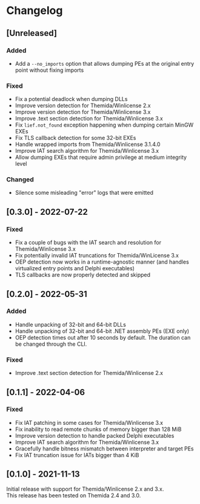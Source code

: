 # Changelog

## [Unreleased]
### Added
- Add a `--no_imports` option that allows dumping PEs at the original entry point without fixing imports

### Fixed
- Fix a potential deadlock when dumping DLLs
- Improve version detection for Themida/Winlicense 2.x
- Improve version detection for Themida/Winlicense 3.x
- Improve .text section detection for Themida/Winlicense 3.x
- Fix `lief.not_found` exception happening when dumping certain MinGW EXEs
- Fix TLS callback detection for some 32-bit EXEs
- Handle wrapped imports from Themida/Winlicense 3.1.4.0
- Improve IAT search algorithm for Themida/Winlicense 3.x
- Allow dumping EXEs that require admin privilege at medium integrity level

### Changed
- Silence some misleading "error" logs that were emitted

## [0.3.0] - 2022-07-22
### Fixed
- Fix a couple of bugs with the IAT search and resolution for Themida/Winlicense 3.x
- Fix potentially invalid IAT truncations for Themida/WinLicense 3.x
- OEP detection now works in a runtime-agnostic manner (and handles virtualized entry points and Delphi executables)
- TLS callbacks are now properly detected and skipped

## [0.2.0] - 2022-05-31
### Added
- Handle unpacking of 32-bit and 64-bit DLLs
- Handle unpacking of 32-bit and 64-bit .NET assembly PEs (EXE only)
- OEP detection times out after 10 seconds by default. The duration can be
  changed through the CLI.

### Fixed
- Improve .text section detection for Themida/Winlicense 2.x

## [0.1.1] - 2022-04-06
### Fixed
- Fix IAT patching in some cases for Themida/Winlicense 3.x
- Fix inability to read remote chunks of memory bigger than 128 MiB
- Improve version detection to handle packed Delphi executables
- Improve IAT search algorithm for Themida/Winlicense 3.x
- Gracefully handle bitness mismatch between interpreter and target PEs
- Fix IAT truncation issue for IATs bigger than 4 KiB

## [0.1.0] - 2021-11-13

Initial release with support for Themida/Winlicense 2.x and 3.x.  
This release has been tested on Themida 2.4 and 3.0.
